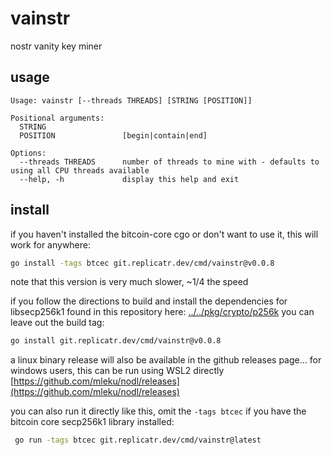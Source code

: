 # vainstr
nostr vanity key miner

## usage

```
Usage: vainstr [--threads THREADS] [STRING [POSITION]]

Positional arguments:
  STRING
  POSITION               [begin|contain|end]

Options:
  --threads THREADS      number of threads to mine with - defaults to using all CPU threads available
  --help, -h             display this help and exit
```

## install

if you haven't installed the bitcoin-core cgo or don't want to use it, this 
will work for anywhere:

```bash
go install -tags btcec git.replicatr.dev/cmd/vainstr@v0.0.8
```

note that this version is very much slower, ~1/4 the speed

if you follow the directions to build and install the dependencies for 
libsecp256k1 found in this repository here: 
[../../pkg/crypto/p256k](../../pkg/crypto/p256k) you can leave out the build 
tag:

```bash
go install git.replicatr.dev/cmd/vainstr@v0.0.8
```

a linux binary release will also be available in the github releases page... 
for windows users, this can be run using WSL2 directly 
[https://github.com/mleku/nodl/releases](https://github.com/mleku/nodl/releases)

you can also run it directly like this, omit the `-tags btcec` if you have 
the bitcoin core secp256k1 library installed:

```bash
 go run -tags btcec git.replicatr.dev/cmd/vainstr@latest
```
